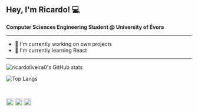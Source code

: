 ## Hey, I'm Ricardo! 💻

<strong> Computer Sciences Engineering Student @ University of Évora </strong>

<hr>

- 🔭 I'm currently working on own projects
- 🌱 I'm currently learning React

<hr>

![ricardoliveira0's GitHub stats](https://github-readme-stats.vercel.app/api?username=ricardoliveira0&show_icons=true&theme=vue-dark&count_private=true)

![Top Langs](https://github-readme-stats.vercel.app/api/top-langs/?username=ricardoliveira0&layout=compact&theme=vue-dark&hide=kotline)


<br>

[<img src='https://cdn.jsdelivr.net/npm/simple-icons@3.0.1/icons/github.svg' alt='github' height='20'>](https://github.com/ricardoliveira0)  [<img src='https://cdn.jsdelivr.net/npm/simple-icons@3.0.1/icons/linkedin.svg' alt='linkedin' height='20'>](https://www.linkedin.com/in/ricardoliveira0/)  [<img src='https://cdn.jsdelivr.net/npm/simple-icons@3.0.1/icons/stackoverflow.svg' alt='stackoverflow' height='20'>](https://stackoverflow.com/users/ricardoliveira0) 


